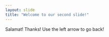 ```yaml
---
layout: slide
title: "Welcome to our second slide!"
---
```

Salamat! Thanks!
Use the left arrow to go back!
